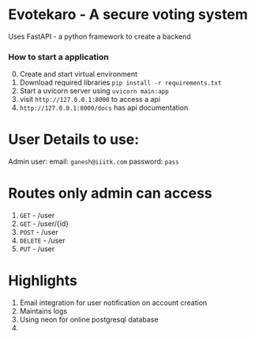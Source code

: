 # Evotekaro - A secure voting system

Uses FastAPI - a python framework to create a backend

### How to start a application

0. Create and start virtual environment
1. Download required libraries `pip install -r requirements.txt`
2. Start a uvicorn server using `uvicorn main:app`
3. visit `http://127.0.0.1:8000` to access a api
4. `http://127.0.0.1:8000/docs` has api documentation

# User Details to use:

Admin user:
email: `ganesh@iiitk.com`
password: `pass`

# Routes only admin can access

1. `GET` - /user
2. `GET` - /user/{id}
3. `POST` - /user
4. `DELETE` - /user
5. `PUT` - /user

# Highlights

1. Email integration for user notification on account creation
2. Maintains logs
3. Using neon for online postgresql database
4.

